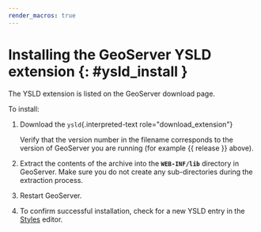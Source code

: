 ```yaml
---
render_macros: true
---
```


# Installing the GeoServer YSLD extension {: #ysld_install }

The YSLD extension is listed on the GeoServer download page.

To install:

1.  Download the `ysld`{.interpreted-text role="download_extension"}

    Verify that the version number in the filename corresponds to the version of GeoServer you are running (for example {{ release }} above).

2.  Extract the contents of the archive into the **`WEB-INF/lib`** directory in GeoServer. Make sure you do not create any sub-directories during the extraction process.

3.  Restart GeoServer.

4.  To confirm successful installation, check for a new YSLD entry in the [Styles](../webadmin/index.md) editor.
